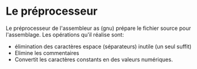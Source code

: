 Le préprocesseur
=================

Le préprocesseur de l'assembleur as (gnu) prépare le fichier source pour l'assemblage. Les opérations qu'il réalise sont:
* élimination des caractères espace (séparateurs) inutile (un seul suffit)
* Elimine les commentaires
* Convertit les caractères constants en des valeurs numériques.
